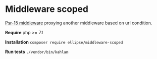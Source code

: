 # Middleware scoped

[Psr-15 middleware](https://github.com/php-fig/fig-standards/blob/master/accepted/PSR-15-request-handlers.md) proxying another middleware based on url condition.

**Require** php >= 7.1

**Installation** `composer require ellipse/middleware-scoped`

**Run tests** `./vendor/bin/kahlan`
